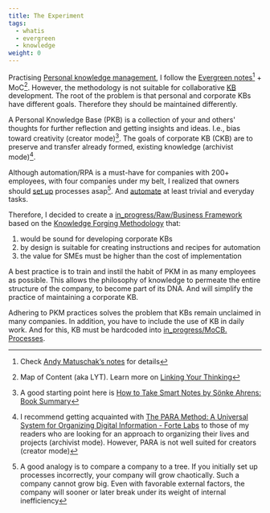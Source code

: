 ```yaml
---
title: The Experiment
tags:
  - whatis
  - evergreen
  - knowledge
weight: 0
---
```


Practising [Personal knowledge management](https://en.wikipedia.org/wiki/Personal_knowledge_management), I follow the [Evergreen notes](https://notes.andymatuschak.org/Evergreen_notes)[^202207292146-1] + MoC[^202207292146-2]. However, the methodology is not suitable for collaborative [KB](Knowledge%20Base.md) development. The root of the problem is that personal and corporate KBs have different goals. Therefore they should be maintained differently.

[^202207292146-1]: Check [Andy Matuschak’s notes](https://notes.andymatuschak.org/) for details
[^202207292146-2]: Map of Content (aka LYT). Learn more on [Linking Your Thinking](https://www.linkingyourthinking.com/)

A Personal Knowledge Base (PKB) is a collection of your and others' thoughts for further reflection and getting insights and ideas. I.e., bias toward creativity (creator mode)[^202208081715-1].
The goals of corporate KB (CKB) are to preserve and transfer already formed, existing knowledge (archivist mode)[^202208081715-2].

[^202208081715-1]: A good starting point here is [How to Take Smart Notes by Sönke Ahrens: Book Summary](https://aliabdaal.com/book-notes/how-to-take-smart-notes/)
[^202208081715-2]: I recommend getting acquainted with [The PARA Method: A Universal System for Organizing Digital Information - Forte Labs](https://fortelabs.co/blog/para/) to those of my readers who are looking for an approach to organizing their lives and projects (archivist mode). However, PARA is not well suited for creators (creator mode)

Although automation/RPA is a must-have for companies with 200+ employees, with four companies under my belt, I realized that owners should [set up](in_progress\Raw\Business%20Framework.md) processes asap[^202208081700-1]. And [automate](in_progress\Raw\Automation.md) at least trivial and everyday tasks.

[^202208081700-1]: A good analogy is to compare a company to a tree. If you initially set up processes incorrectly, your company will grow chaotically. Such a company cannot grow big. Even with favorable external factors, the company will sooner or later break under its weight of internal inefficiency

Therefore, I decided to create a [in_progress/Raw/Business Framework](in_progress\Raw\Business%20Framework.md) based on the [Knowledge Forging Methodology](Knowledge%20Forging%20Methodology.md) that:

1. would be sound for developing corporate KBs
1. by design is suitable for creating instructions and recipes for automation
1. the value for SMEs must be higher than the cost of implementation

A best practice is to train and instil the habit of PKM in as many employees as possible. This allows the philosophy of knowledge to permeate the entire structure of the company, to become part of its DNA. And will simplify the practice of maintaining a corporate KB.

Adhering to PKM practices solves the problem that KBs remain unclaimed in many companies. In addition, you have to include the use of KB in daily work. And for this, KB must be hardcoded into [in_progress/MoCB. Processes](in_progress\MoCB.%20Processes.md).
